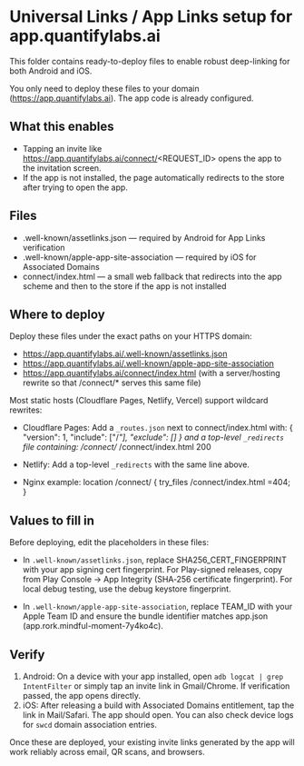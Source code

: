 # Universal Links / App Links setup for app.quantifylabs.ai

This folder contains ready-to-deploy files to enable robust deep-linking for both Android and iOS.

You only need to deploy these files to your domain (https://app.quantifylabs.ai). The app code is already configured.

## What this enables
- Tapping an invite like https://app.quantifylabs.ai/connect/<REQUEST_ID> opens the app to the invitation screen.
- If the app is not installed, the page automatically redirects to the store after trying to open the app.

## Files
- .well-known/assetlinks.json — required by Android for App Links verification
- .well-known/apple-app-site-association — required by iOS for Associated Domains
- connect/index.html — a small web fallback that redirects into the app scheme and then to the store if the app is not installed

## Where to deploy
Deploy these files under the exact paths on your HTTPS domain:

- https://app.quantifylabs.ai/.well-known/assetlinks.json
- https://app.quantifylabs.ai/.well-known/apple-app-site-association
- https://app.quantifylabs.ai/connect/index.html (with a server/hosting rewrite so that /connect/* serves this same file)

Most static hosts (Cloudflare Pages, Netlify, Vercel) support wildcard rewrites:

- Cloudflare Pages: Add a `_routes.json` next to connect/index.html with:
  {
    "version": 1,
    "include": ["/*"],
    "exclude": []
  }
  and a top-level `_redirects` file containing:
  /connect/*   /connect/index.html   200

- Netlify: Add a top-level `_redirects` with the same line above.

- Nginx example:
  location /connect/ {
    try_files /connect/index.html =404;
  }

## Values to fill in
Before deploying, edit the placeholders in these files:

- In `.well-known/assetlinks.json`, replace SHA256_CERT_FINGERPRINT with your app signing cert fingerprint. For Play-signed releases, copy from Play Console → App Integrity (SHA‑256 certificate fingerprint). For local debug testing, use the debug keystore fingerprint.

- In `.well-known/apple-app-site-association`, replace TEAM_ID with your Apple Team ID and ensure the bundle identifier matches app.json (app.rork.mindful-moment-7y4ko4c).

## Verify
1) Android: On a device with your app installed, open `adb logcat | grep IntentFilter` or simply tap an invite link in Gmail/Chrome. If verification passed, the app opens directly.
2) iOS: After releasing a build with Associated Domains entitlement, tap the link in Mail/Safari. The app should open. You can also check device logs for `swcd` domain association entries.

Once these are deployed, your existing invite links generated by the app will work reliably across email, QR scans, and browsers.
